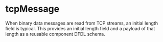 # tcpMessage
When binary data messages are read from TCP streams, an initial length field is typical. This provides an initial length field and a payload of that length as a reusable component DFDL schema.
